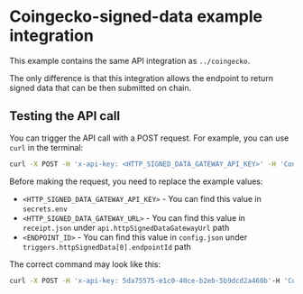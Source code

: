 # Coingecko-signed-data example integration

This example contains the same API integration as `../coingecko`.

The only difference is that this integration allows the endpoint to return signed data that can be then submitted on
chain.

<!-- TODO: Point to docs when they are finalized -->

## Testing the API call

You can trigger the API call with a POST request. For example, you can use `curl` in the terminal:

```sh
curl -X POST -H 'x-api-key: <HTTP_SIGNED_DATA_GATEWAY_API_KEY>' -H 'Content-Type: application/json' -d '{"parameters": {"coinId": "bitcoin","_templateId":"0x6365636b79000000000000000000000000000000000000000000000000000000"}}' '<HTTP_SIGNED_DATA_GATEWAY_URL>/<ENDPOINT_ID>'
```

Before making the request, you need to replace the example values:

- `<HTTP_SIGNED_DATA_GATEWAY_API_KEY>` - You can find this value in `secrets.env`
- `<HTTP_SIGNED_DATA_GATEWAY_URL>` - You can find this value in `receipt.json` under `api.httpSignedDataGatewayUrl` path
- `<ENDPOINT_ID>` - You can find this value in `config.json` under `triggers.httpSignedData[0].endpointId` path

The correct command may look like this:

```sh
curl -X POST -H 'x-api-key: 5da75575-e1c0-40ce-b2eb-5b9dcd2a460b'-H 'Content-Type: application/json' -d '{"parameters": {"coinId": "bitcoin", "_templateId":"0x6365636b79000000000000000000000000000000000000000000000000000000"}}' 'https://3kailg4d24.execute-api.us-east-1.amazonaws.com/v1/0xd9e8c9bcc8960df5f954c0817757d2f7f9601bd638ea2f94e890ae5481681153'
```
